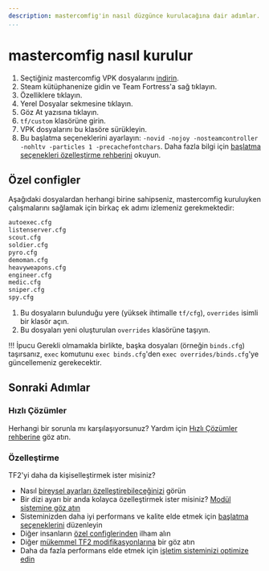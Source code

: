 ```yaml
---
description: mastercomfig'in nasıl düzgünce kurulacağına dair adımlar.
...
```


# mastercomfig nasıl kurulur

1. Seçtiğiniz mastercomfig VPK dosyalarını [indirin](https://comfig.app/app).
2. Steam kütüphanenize gidin ve Team Fortress'a sağ tıklayın.
3. Özelliklere tıklayın.
4. Yerel Dosyalar sekmesine tıklayın.
5. Göz At yazısına tıklayın.
6. `tf/custom` klasörüne girin.
7. VPK dosyalarını bu klasöre sürükleyin.
8. Bu başlatma seçeneklerini ayarlayın: `-novid -nojoy -nosteamcontroller -nohltv -particles 1 -precachefontchars`. Daha fazla bilgi için [başlatma seçenekleri özelleştirme rehberini](../customization/launch_options.md) okuyun.

## Özel configler

Aşağıdaki dosyalardan herhangi birine sahipseniz, mastercomfig kuruluyken çalışmalarını sağlamak için birkaç ek adımı izlemeniz gerekmektedir:

```txt
autoexec.cfg
listenserver.cfg
scout.cfg
soldier.cfg
pyro.cfg
demoman.cfg
heavyweapons.cfg
engineer.cfg
medic.cfg
sniper.cfg
spy.cfg
```

1. Bu dosyaların bulunduğu yere (yüksek ihtimalle `tf/cfg`), `overrides` isimli bir klasör açın.
2. Bu dosyaları yeni oluşturulan `overrides` klasörüne taşıyın.

!!! İpucu
    Gerekli olmamakla birlikte, başka dosyaları (örneğin `binds.cfg`) taşırsanız, `exec` komutunu `exec binds.cfg`'den `exec overrides/binds.cfg`'ye güncellemeniz gerekecektir.

## Sonraki Adımlar

### Hızlı Çözümler

Herhangi bir sorunla mı karşılaşıyorsunuz? Yardım için [Hızlı Çözümler rehberine](../next_steps/quick_fixes.md) göz atın.

### Özelleştirme

TF2'yi daha da kişiselleştirmek ister misiniz?

- Nasıl [bireysel ayarları özelleştirebileceğinizi](../customization/custom_configs.md) görün
- Bir dizi ayarı bir anda kolayca özelleştirmek ister misiniz? [Modül sistemine göz atın](../customization/modules.md)
- Sisteminizden daha iyi performans ve kalite elde etmek için [başlatma seçeneklerini](../customization/launch_options.md) düzenleyin
- Diğer insanların [özel configlerinden](../customization/custom_config_list.md) ilham alın
- Diğer [mükemmel TF2 modifikasyonlarına](../customization/see_also.md) bir göz atın
- Daha da fazla performans elde etmek için [işletim sisteminizi optimize edin](../os/index.md)
